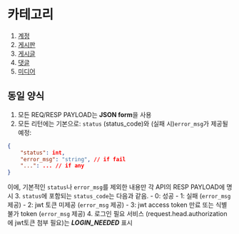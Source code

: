 # 카테고리

1. [계정](users_API.md)
2. [게시판](boards_API.md)
3. [게시글](posts_API.md)
4. [댓글](comments_API.md)
5. [미디어](medias_API.md)

## 동일 양식

1. 모든 REQ/RESP PAYLOAD는 **JSON form**을 사용
2. 모든 리턴에는 기본으로: `status` (status_code)와 (실패 시)`error_msg`가 제공될 예정:
```json
{
    "status": int,
    "error_msg": "string", // if fail
    "...": ... // if any
}
```
이에, 기본적인 `status`나 `error_msg`를 제외한 내용만 각 API의 RESP PAYLOAD에 명시
3. `status`에 포함되는 `status_code`는 다음과 같음.
    - 0: 성공
    - 1: 실패 (`error_msg` 제공)
    - 2: jwt 토큰 미제공 (`error_msg` 제공)
    - 3: jwt access token 만료 또는 식별 불가 token (`error_msg` 제공)
4. 로그인 필요 서비스 (request.head.authorization에 jwt토큰 첨부 필요)는 ***LOGIN_NEEDED*** 표시